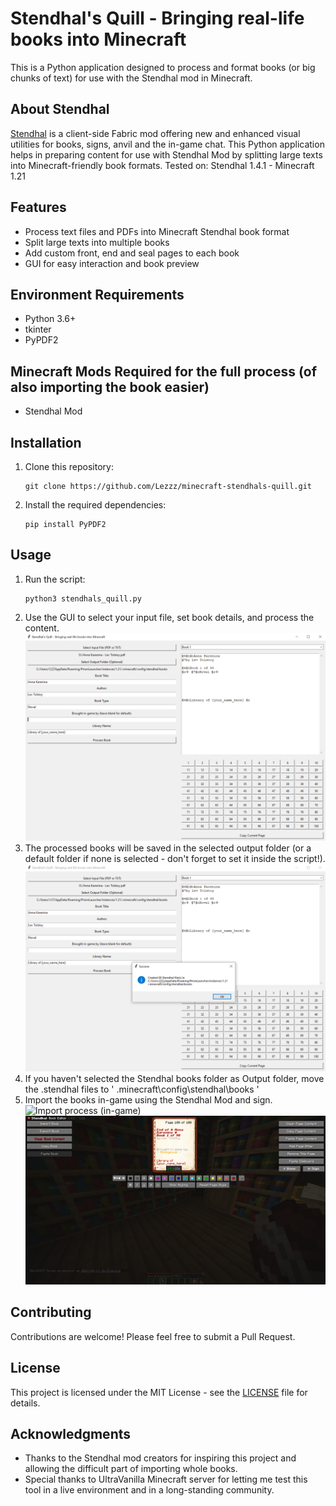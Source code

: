 # Stendhal's Quill - Bringing real-life books into Minecraft

This is a Python application designed to process and format books (or big chunks of text) for use with the Stendhal mod in Minecraft.

## About Stendhal

[Stendhal](https://modrinth.com/mod/stendhal) is a client-side Fabric mod offering new and enhanced visual utilities for books, signs, anvil and the in-game chat. This Python application helps in preparing content for use with Stendhal Mod by splitting large texts into Minecraft-friendly book formats.
Tested on: Stendhal 1.4.1 - Minecraft 1.21

## Features

- Process text files and PDFs into Minecraft Stendhal book format
- Split large texts into multiple books
- Add custom front, end and seal pages to each book
- GUI for easy interaction and book preview

## Environment Requirements

- Python 3.6+
- tkinter
- PyPDF2

## Minecraft Mods Required for the full process (of also importing the book easier)
- Stendhal Mod

## Installation

1. Clone this repository:
   ```
   git clone https://github.com/Lezzz/minecraft-stendhals-quill.git
   ```
2. Install the required dependencies:
   ```
   pip install PyPDF2
   ```

## Usage

1. Run the script:
   ```
   python3 stendhals_quill.py
   ```
2. Use the GUI to select your input file, set book details, and process the content.
![Stendhals Quill](Screenshots/Stendhals_Quill.PNG)
3. The processed books will be saved in the selected output folder (or a default folder if none is selected - don't forget to set it inside the script!).
![Screenshot of Stendhals Quill Success processing](Screenshots/Success_stq.PNG)
4. If you haven't selected the Stendhal books folder as Output folder, move the .stendhal files to ' .minecraft\config\stendhal\books ' 
5. Import the books in-game using the Stendhal Mod and sign.
![Import process (in-game)](Screenshots/Import.png)
![Sign process (in-game)](Screenshots/Sign.png)


## Contributing

Contributions are welcome! Please feel free to submit a Pull Request.

## License

This project is licensed under the MIT License - see the [LICENSE](LICENSE) file for details.

## Acknowledgments

- Thanks to the Stendhal mod creators for inspiring this project and allowing the difficult part of importing whole books.
- Special thanks to UltraVanilla Minecraft server for letting me test this tool in a live environment and in a long-standing community.
